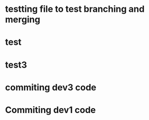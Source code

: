 # testting file to test branching and merging 
# test
# test3

# commiting dev3 code
# Commiting dev1 code 


